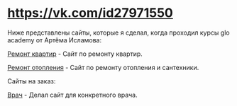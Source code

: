# https://vk.com/id27971550
Ниже представлены сайты, которые я сделал, когда проходил курсы glo academy от Артёма Исламова:   

[Ремонт квартир](https://rusnus.github.io/repair_1/) - Сайт по ремонту квартир.

[Ремонт отопления](https://rusnus.github.io/repair_2/) - Сайт по ремонту отопления и сантехники.

Сайты на заказ:

[Врач](http://doctor-grigoryan.ru/) - Делал сайт для конкретного врача.
